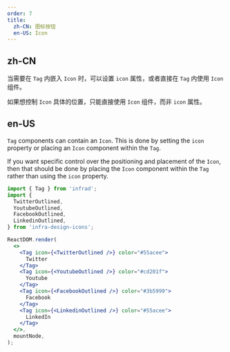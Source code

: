 ```yaml
---
order: 7
title:
  zh-CN: 图标按钮
  en-US: Icon
---
```


## zh-CN

当需要在 `Tag` 内嵌入 `Icon` 时，可以设置 `icon` 属性，或者直接在 `Tag` 内使用 `Icon` 组件。

如果想控制 `Icon` 具体的位置，只能直接使用 `Icon` 组件，而非 `icon` 属性。

## en-US

`Tag` components can contain an `Icon`. This is done by setting the `icon` property or placing an `Icon` component within the `Tag`.

If you want specific control over the positioning and placement of the `Icon`, then that should be done by placing the `Icon` component within the `Tag` rather than using the `icon` property.

```jsx
import { Tag } from 'infrad';
import {
  TwitterOutlined,
  YoutubeOutlined,
  FacebookOutlined,
  LinkedinOutlined,
} from 'infra-design-icons';

ReactDOM.render(
  <>
    <Tag icon={<TwitterOutlined />} color="#55acee">
      Twitter
    </Tag>
    <Tag icon={<YoutubeOutlined />} color="#cd201f">
      Youtube
    </Tag>
    <Tag icon={<FacebookOutlined />} color="#3b5999">
      Facebook
    </Tag>
    <Tag icon={<LinkedinOutlined />} color="#55acee">
      LinkedIn
    </Tag>
  </>,
  mountNode,
);
```
